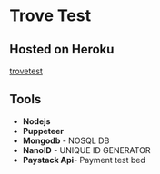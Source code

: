 # Trove Test
## Hosted on Heroku 
[trovetest](https://throvetest.herokuapp.com)

## Tools

- **Nodejs**
- **Puppeteer**
- **Mongodb** - NOSQL DB
- **NanoID** - UNIQUE ID GENERATOR
- **Paystack Api**- Payment test bed
